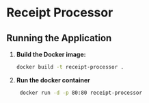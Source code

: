# Receipt Processor

## Running the Application

1. **Build the Docker image:**
   ```bash
   docker build -t receipt-processor .
2. **Run the docker container**
   ```bash
    docker run -d -p 80:80 receipt-processor
